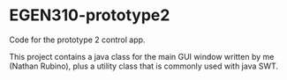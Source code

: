 # EGEN310-prototype2
Code for the prototype 2 control app.

This project contains a java class for the main GUI window written by me (Nathan Rubino), plus a utility class that is commonly used with
java SWT.
